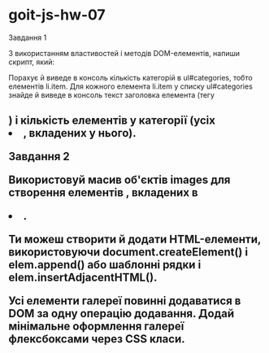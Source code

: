 # goit-js-hw-07

Завдання 1

З використанням властивостей і методів DOM-елементів, напиши скрипт, який:

Порахує й виведе в консоль кількість категорій в ul#categories, тобто елементів li.item. Для кожного
елемента li.item у списку ul#categories знайде й виведе в консоль текст заголовка елемента (тегу

<h2>) і кількість елементів у категорії (усіх <li>, вкладених у нього).

Завдання 2

Використовуй масив об'єктів images для створення елементів <img>, вкладених в <li>.

Ти можеш створити й додати HTML-елементи, використовуючи document.createElement() і elem.append()
або шаблонні рядки і elem.insertAdjacentHTML().

Усі елементи галереї повинні додаватися в DOM за одну операцію додавання. Додай мінімальне
оформлення галереї флексбоксами через CSS класи.
